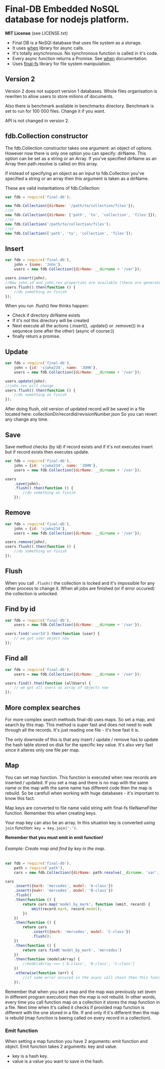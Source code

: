# Final-DB Embedded NoSQL database for nodejs platform.

**MIT License** (see LICENSE.txt)

- Final DB is a NoSQl database that uses file system as a storage.
- It uses [when](https://github.com/cujojs/when) library for async calls.
- It's totally asynchronous. No synchronous function is called in it's code.
- Every async function returns a Promise. See [when](https://github.com/cujojs/when) documentation.
- Uses [final-fs](https://github.com/finalclass/final-fs) library for file system manipulation.

## Version 2

Version 2 does not support version 1 databases. Whole files organisation is rewriten to allow users to store
milions of documents.

Also there is benchmark available in benchmarks directory. Benchmark is set to run for 100 000 files.
Change it if you want.

API is not changed in version 2.

## fdb.Collection constructor

The fdb.Collection constructor takes one argument: an object of options. However now there is only one option
you can specify: dirName. This option can be set as a string or an Array.
If you've specified dirName as an Array then path.resolve is called on this array.

If instead of specifying an object as an input to fdb.Collection you've specified a string or an array
then this argument is taken as a dirName.

These are valid instantiations of fdb.Collection:

```js
var fdb = require('final-db');

new fdb.Collection({dirName: '/path/to/collection/files'});
//or
new fdb.Collection({dirName: ['path', 'to', 'collection', 'files']});
//or
new fdb.Collection('/path/to/collection/files');
//or
new fdb.Collection(['path', 'to', 'collection', 'files']);
```

## Insert

```js
var fdb = require('final-db'),
    john = {name: 'John'},
    users = new fdb.Collection({dirName: __dirname + '/var'});

users.insert(john);
//Now john.id and john.rev properties are available (these are generated randomly)
users.flush().then(function () {
    //do something on finish
});
```

When you run .flush() few thinks happen:

- Check if directory dirName exists
- If it's not this directory will be created
- Next execute all the actions (.insert(), .update() or .remove()) in a sequnece (one after the other) (async of course:))
- finally return a promise.

## Update

```js
var fdb = require('final-db'),
    john = {id: 'sjwke234', name: 'JOHN'},
    users = new fdb.Collection({dirName: __dirname + '/var'});

users.update(john);
//john.rev will change
users.flush().then(function () {
    //do something on finish
});
```

After doing flush, old version of updated record will be saved in a file located here:
collectionDir/recordId/revisionNumber.json
So you can revert any change any time.

## Save

Save method checks (by id) if record exists and if it's not executes insert but if record exists then executes update.

```js
var fdb = require('final-db'),
    john = {id: 'sjwke234', name: 'JOHN'},
    users = new fdb.Collection({dirName: __dirname + '/var'});

users
    .save(john);
    .flush().then(function () {
        //do something on finish
    });
```

## Remove

```js
var fdb = require('final-db'),
    john = {id: 'sjwke234'},
    users = new fdb.Collection({dirName: __dirname + '/var'});

users.remove(john);
users.flush().then(function () {
    //do something on finish
});
```

## Flush

When you call `.flush()` the collection is locked and it's impossible for any other process to change it.
When all jobs are finished (or if error occured) the collection is unlocked.

## Find by id

```js
var fdb = require('final-db'),
    users = new fdb.Collection({dirName: __dirname + '/var'});

users.find('userId').then(function (user) {
    // we got user object now
});
```

## Find all

```js
var fdb = require('final-db'),
    users = new fdb.Collection({dirName: __dirname + '/var'});

users.find().then(function (allUsers) {
    // we got all users as array of objects now
});
```

## More complex searches

For more complex search methods final-db uses maps. So set a map, and search by this map. This method is super fast
and does not need to walk through all the records. It's just reading one file - it's how fast it is.

The only downside of this is that any insert / update / remove has to update the hash table stored on disk for the specific
key value. It's also very fast since it alteres only one file per map.

## Map

You can set map function. This function is executed when new records are inserted / updated.
If you set a map and there is no map with the same name or the map with the same name
has different code then the map is rebuild. So be carefull when working with huge databases - it's
important to know this fact.

Map keys are converted to file name valid string with final-fs fileNameFilter function. Remember this when
creating keys.

Your map key can also be an array. In this situation key is converted using `join` function: `key = key.join('-')`.

**Remember that you must emit in emit function!**

###### Example: Create map and find by key in the map.

```js
var fdb = require('final-db'),
    path = require('path'),
    cars = new fdb.Collection({dirName: path.resolve(__dirname, 'var', 'cars')});

cars
    .insert({mark: 'mercedes', model: 'A-class'})
    .insert({makr: 'mercedes', model: 'B-class'})
    .flush()
    .then(function () {
        return cars.map('model_by_mark', function (emit, record) {
            emit(record.mark, record.model);
        })
    })
    .then(function () {
        return cars
            .insert({mark: 'mercedes', model: 'C-class'})
            .flush();
    })
    .then(function () {
        return cars.find('model_by_mark', 'mercedes')
    })
    .then(function (modelsArray) {
        //modelsArray === ['A-class', 'B-class', 'C-class']
    })
    .otherwise(function (err) {
        //if some error occured in the async call chain then this function will run. See err for details
    });
```

Remember that when you set a map and the map was previously set (even in different program execution) then the map is not rebuild.
In other words, every time you call function map on a collection it stores the map function in a file. Next time when it's
called it checks if provided map function is different with the one stored in a file. If and only if it's different then
the map is rebuild (map function is beeing called on every record in a collection).

### Emit function

When setting a map function you have 2 arguments: emit function and object. Emit function takes 2 arguments:
key and value.

- key is a hash key.
- value is a value you want to save in the hash.
